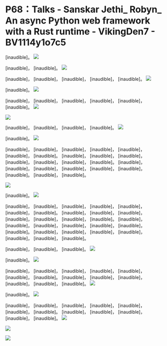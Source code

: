 # P68：Talks - Sanskar Jethi_ Robyn_ An async Python web framework with a Rust runtime - VikingDen7 - BV1114y1o7c5

 [inaudible]。
![](img/b6db66a92accce6b7ad3c252f871b9b8_1.png)

 [inaudible]， [inaudible]。
![](img/b6db66a92accce6b7ad3c252f871b9b8_3.png)

 [inaudible]， [inaudible]， [inaudible]， [inaudible]， [inaudible]。
![](img/b6db66a92accce6b7ad3c252f871b9b8_5.png)

 [inaudible]。
![](img/b6db66a92accce6b7ad3c252f871b9b8_7.png)

 [inaudible]， [inaudible]， [inaudible]， [inaudible]， [inaudible]， [inaudible]。
![](img/b6db66a92accce6b7ad3c252f871b9b8_9.png)

![](img/b6db66a92accce6b7ad3c252f871b9b8_10.png)

 [inaudible]， [inaudible]， [inaudible]， [inaudible]。
![](img/b6db66a92accce6b7ad3c252f871b9b8_12.png)

 [inaudible]。
![](img/b6db66a92accce6b7ad3c252f871b9b8_14.png)

 [inaudible]， [inaudible]， [inaudible]， [inaudible]， [inaudible]， [inaudible]， [inaudible]。 [inaudible]， [inaudible]， [inaudible]， [inaudible]， [inaudible]， [inaudible]， [inaudible]。 [inaudible]， [inaudible]， [inaudible]， [inaudible]， [inaudible]， [inaudible]， [inaudible]。 [inaudible]， [inaudible]。

![](img/b6db66a92accce6b7ad3c252f871b9b8_16.png)

 [inaudible]。
![](img/b6db66a92accce6b7ad3c252f871b9b8_18.png)

 [inaudible]， [inaudible]， [inaudible]， [inaudible]， [inaudible]， [inaudible]， [inaudible]。 [inaudible]， [inaudible]， [inaudible]， [inaudible]， [inaudible]， [inaudible]， [inaudible]。 [inaudible]， [inaudible]， [inaudible]， [inaudible]， [inaudible]， [inaudible]， [inaudible]。 [inaudible]， [inaudible]， [inaudible]， [inaudible]， [inaudible]， [inaudible]， [inaudible]。

 [inaudible]， [inaudible]， [inaudible]。
![](img/b6db66a92accce6b7ad3c252f871b9b8_20.png)

 [inaudible]。
![](img/b6db66a92accce6b7ad3c252f871b9b8_22.png)

 [inaudible]， [inaudible]， [inaudible]， [inaudible]， [inaudible]， [inaudible]， [inaudible]。 [inaudible]， [inaudible]， [inaudible]， [inaudible]， [inaudible]， [inaudible]。
![](img/b6db66a92accce6b7ad3c252f871b9b8_24.png)

 [inaudible]。
![](img/b6db66a92accce6b7ad3c252f871b9b8_26.png)

 [inaudible]， [inaudible]， [inaudible]， [inaudible]， [inaudible]， [inaudible]， [inaudible]。 [inaudible]， [inaudible]， [inaudible]， [inaudible]， [inaudible]。
![](img/b6db66a92accce6b7ad3c252f871b9b8_28.png)

![](img/b6db66a92accce6b7ad3c252f871b9b8_29.png)

![](img/b6db66a92accce6b7ad3c252f871b9b8_30.png)